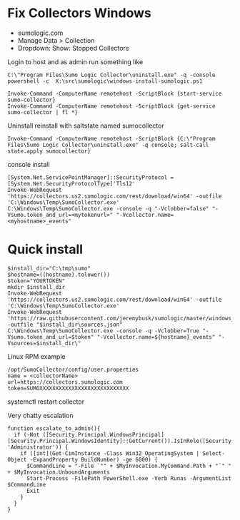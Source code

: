 

# Fix Collectors Windows
- sumologic.com
- Manage Data > Collection
- Dropdown: Show: Stopped Collectors

Login to host and as admin run something like 
```
C:\"Program Files\Sumo Logic Collector\uninstall.exe" -q -console
powershell -c  X:\src\sumologic\windows-install-sumologic.ps1
```

```
Invoke-Command -ComputerName remotehost -ScriptBlock {start-service sumo-collector}
Invoke-Command -ComputerName remotehost -ScriptBlock {get-service sumo-collector | fl *}
```

Uninstall reinstall with saltstate named sumocollector
```
Invoke-Command -ComputerName remotehost -ScriptBlock {C:\"Program Files\Sumo Logic Collector\uninstall.exe" -q console; salt-call state.apply sumocollector}
```

console install
```
[System.Net.ServicePointManager]::SecurityProtocol = [System.Net.SecurityProtocolType]'Tls12'
Invoke-WebRequest 'https://collectors.us2.sumologic.com/rest/download/win64' -outfile 'C:\Windows\Temp\SumoCollector.exe'
C:\Windows\Temp\SumoCollector.exe -console -q "-Vclobber=false" "-Vsumo.token_and_url=<mytokenurl>" "-Vcollector.name=<myhostname>_events"
```

# Quick install
```
$install_dir="C:\tmp\sumo"
$hostname=((hostname).tolower())
$token="YOURTOKEN"
mkdir $install_dir
Invoke-WebRequest 'https://collectors.us2.sumologic.com/rest/download/win64' -outfile 'C:\Windows\Temp\SumoCollector.exe'
Invoke-WebRequest 'https://raw.githubusercontent.com/jeremybusk/sumologic/master/windows_default_sources.json' -outfile "$install_dir\sources.json"
C:\Windows\Temp\SumoCollector.exe -console -q -Vclobber=True "-Vsumo.token_and_url=$token" "-Vcollector.name=${hostname}_events" "-Vsources=$install_dir\"
```

Linux RPM example
```
/opt/SumoCollector/config/user.properties
name = <collectorName>
url=https://collectors.sumologic.com
token=SUMOXXXXXXXXXXXXXXXXXXXXXXXXXXXX
```
systemctl restart collector

Very chatty escalation
```
function escalate_to_admin(){
  if (-Not ([Security.Principal.WindowsPrincipal] [Security.Principal.WindowsIdentity]::GetCurrent()).IsInRole([Security.Principal.WindowsBuiltInRole] 'Administrator')) {
    if ([int](Get-CimInstance -Class Win32_OperatingSystem | Select-Object -ExpandProperty BuildNumber) -ge 6000) {
      $CommandLine = "-File `"" + $MyInvocation.MyCommand.Path + "`" " + $MyInvocation.UnboundArguments
      Start-Process -FilePath PowerShell.exe -Verb Runas -ArgumentList $CommandLine
      Exit
    }
  }
}
```

